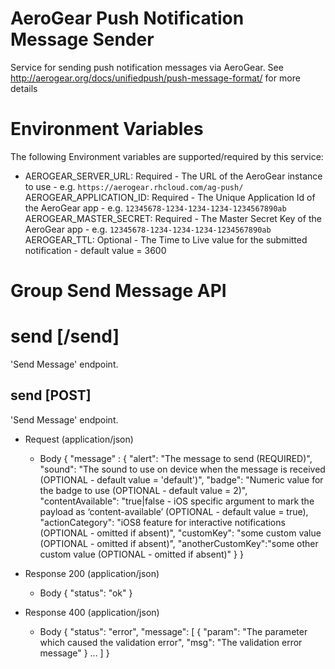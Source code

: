 # AeroGear Push Notification Message Sender

Service for sending push notification messages via AeroGear. See http://aerogear.org/docs/unifiedpush/push-message-format/ for more details

# Environment Variables

The following Environment variables are supported/required by this service:

* AEROGEAR_SERVER_URL: Required - The URL of the AeroGear instance to use - e.g.  `https://aerogear.rhcloud.com/ag-push/`
AEROGEAR_APPLICATION_ID: Required - The Unique Application Id of the AeroGear app - e.g.  `12345678-1234-1234-1234-1234567890ab`
AEROGEAR_MASTER_SECRET: Required - The Master Secret Key of the AeroGear app - e.g. `12345678-1234-1234-1234-1234567890ab`
AEROGEAR_TTL: Optional - The Time to Live value for the submitted notification - default value = 3600


# Group Send Message API

# send [/send]

'Send Message' endpoint.

## send [POST]

'Send Message' endpoint.

+ Request (application/json)
    + Body
            {
              "message" : {
                "alert": "The message to send (REQUIRED)",
                "sound": "The sound to use on device when the message is received (OPTIONAL - default value = 'default')",
                "badge": "Numeric value for the badge to use (OPTIONAL - default value = 2)",
                "contentAvailable": "true|false - iOS specific argument to mark the payload as ‘content-available’ (OPTIONAL - default value = true),
                "actionCategory": "iOS8 feature for interactive notifications (OPTIONAL - omitted if absent)",
                "customKey": "some custom value (OPTIONAL - omitted if absent)",
                "anotherCustomKey":"some other custom value (OPTIONAL - omitted if absent)"
              }
            }

+ Response 200 (application/json)
    + Body
            {
              "status": "ok"
            }

+ Response 400 (application/json)
    + Body
            {
              "status": "error",
              "message": [
                {
                  "param": "The parameter which caused the validation error",
                  "msg": "The validation error message"
                }
                ...
              ]
            }
